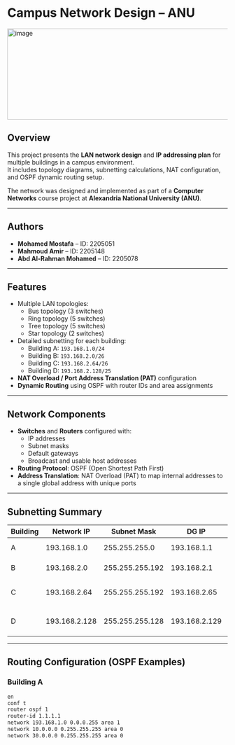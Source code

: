 # Campus Network Design – ANU

<img width="518" height="208" alt="image" src="https://github.com/user-attachments/assets/fa06acb2-07eb-481b-8fc9-b559c8672c75" />

## Overview
This project presents the **LAN network design** and **IP addressing plan** for multiple buildings in a campus environment.  
It includes topology diagrams, subnetting calculations, NAT configuration, and OSPF dynamic routing setup.

The network was designed and implemented as part of a **Computer Networks** course project at **Alexandria National University (ANU)**.

---

## Authors
- **Mohamed Mostafa** – ID: 2205051
- **Mahmoud Amir** – ID: 2205148
- **Abd Al-Rahman Mohamed** – ID: 2205078

---

## Features
- Multiple LAN topologies:
  - Bus topology (3 switches)
  - Ring topology (5 switches)
  - Tree topology (5 switches)
  - Star topology (2 switches)
- Detailed subnetting for each building:
  - Building A: `193.168.1.0/24`
  - Building B: `193.168.2.0/26`
  - Building C: `193.168.2.64/26`
  - Building D: `193.168.2.128/25`
- **NAT Overload / Port Address Translation (PAT)** configuration
- **Dynamic Routing** using OSPF with router IDs and area assignments

---

## Network Components
- **Switches** and **Routers** configured with:
  - IP addresses
  - Subnet masks
  - Default gateways
  - Broadcast and usable host addresses
- **Routing Protocol**: OSPF (Open Shortest Path First)
- **Address Translation**: NAT Overload (PAT) to map internal addresses to a single global address with unique ports

---

## Subnetting Summary
| Building   | Network IP      | Subnet Mask       | DG IP         | Host Range                  | Broadcast IP      |
|------------|-----------------|------------------|--------------|----------------------------|-------------------|
| A          | 193.168.1.0     | 255.255.255.0    | 193.168.1.1  | 193.168.1.2 – 193.168.1.254 | 193.168.1.255     |
| B          | 193.168.2.0     | 255.255.255.192  | 193.168.2.1  | 193.168.2.2 – 193.168.2.62  | 193.168.2.63      |
| C          | 193.168.2.64    | 255.255.255.192  | 193.168.2.65 | 193.168.2.66 – 193.168.2.126| 193.168.2.127     |
| D          | 193.168.2.128   | 255.255.255.128  | 193.168.2.129| 193.168.2.130 – 193.168.2.254| 193.168.2.255    |

---

## Routing Configuration (OSPF Examples)

### Building A
```bash
en
conf t
router ospf 1
router-id 1.1.1.1
network 193.168.1.0 0.0.0.255 area 1
network 10.0.0.0 0.255.255.255 area 0
network 30.0.0.0 0.255.255.255 area 0
